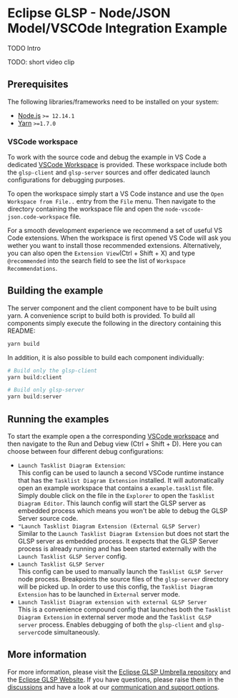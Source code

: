 # Eclipse GLSP - Node/JSON Model/VSCOde Integration Example

TODO Intro

TODO: short video clip

## Prerequisites

The following libraries/frameworks need to be installed on your system:

-   [Node.js](https://nodejs.org/en/) `>= 12.14.1`
-   [Yarn](https://classic.yarnpkg.com/en/docs/install#debian-stable) `>=1.7.0`

### VSCode workspace

To work with the source code and debug the example in VS Code a dedicated [VSCode Workspace](node-vscode-json.code-workspace) is provided.
These workspace include both the `glsp-client` and `glsp-server` sources and offer dedicated launch configurations for debugging purposes.

To open the workspace simply start a VS Code instance and use the `Open Workspace from File..` entry from the `File` menu.
Then navigate to the directory containing the workspace file  and open the `node-vscode-json.code-workspace` file.

For a smooth development experience we recommend a set of useful VS Code extensions. When the workspace is first opened VS Code will ask you wether you want to install those recommended extensions.
Alternatively, you can also open the `Extension View`(Ctrl + Shift + X) and type `@recommended` into the search field to see the list of `Workspace Recommendations`.

## Building the example

The server component and the client component have to be built using yarn. A convenience script to build both is provided.
To build all components simply execute the following in the directory containing this README:

```bash
yarn build
```

In addition, it is also possible to build each component individually:

```bash
# Build only the glsp-client
yarn build:client

# Build only glsp-server
yarn build:server
```

## Running the examples

To start the example open a the corresponding [VSCode workspace](node-vscode-json.code-workspace) and then navigate to the Run and Debug view (Ctrl + Shift + D).
Here you can choose between four different debug configurations:

- `Launch Tasklist Diagram Extension`: <br>
    This config can be used to launch a second VSCode runtime instance that has the `Tasklist Diagram Extension` installed. 
    It will automatically open an example workspace that contains a `example.tasklist` file. Simply double click on the file in the `Explorer` to open the `Tasklist Diagram Editor`.
    This launch config will start the GLSP server as embedded process which means you won't be able to debug the GLSP Server source code.
- `"Launch Tasklist Diagram Extension (External GLSP Server)`<br>
    Similar to the `Launch Tasklist Diagram Extension` but does not start the GLSP server as embedded process.
    It expects that the GLSP Server process is already running and has been started externally with the `Launch Tasklist GLSP Server` config.
- `Launch Tasklist GLSP Server`<br>
    This config can be used to manually launch the `Tasklist GLSP Server` node process.
    Breakpoints the source files of the `glsp-server` directory will be picked up.
    In order to use this config, the `Tasklist Diagram Extension` has to be launched in `External` server mode.
- `Launch Tasklist Diagram extension with external GLSP Server`<br>
    This is a convenience compound config that launches both the `Tasklist Diagram Extension` in external server mode and the
    `Tasklist GLSP server` process.
    Enables debugging of both the `glsp-client` and `glsp-server`code simultaneously.

## More information

For more information, please visit the [Eclipse GLSP Umbrella repository](https://github.com/eclipse-glsp/glsp) and the [Eclipse GLSP Website](https://www.eclipse.org/glsp/).
If you have questions, please raise them in the [discussions](https://github.com/eclipse-glsp/glsp/discussions) and have a look at our [communication and support options](https://www.eclipse.org/glsp/contact/).
